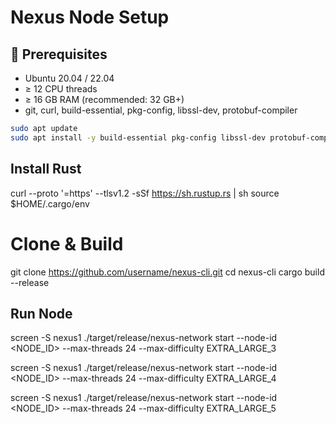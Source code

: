 # Nexus Node Setup

## 📌 Prerequisites
- Ubuntu 20.04 / 22.04
- ≥ 12 CPU threads
- ≥ 16 GB RAM (recommended: 32 GB+)
- git, curl, build-essential, pkg-config, libssl-dev, protobuf-compiler

```bash
sudo apt update
sudo apt install -y build-essential pkg-config libssl-dev protobuf-compiler git curl
```

## Install Rust

curl --proto '=https' --tlsv1.2 -sSf https://sh.rustup.rs | sh
source $HOME/.cargo/env

# Clone & Build
git clone https://github.com/username/nexus-cli.git
cd nexus-cli
cargo build --release

## Run Node
screen -S nexus1
./target/release/nexus-network start --node-id <NODE_ID> --max-threads 24 --max-difficulty EXTRA_LARGE_3 

screen -S nexus1
./target/release/nexus-network start --node-id <NODE_ID> --max-threads 24 --max-difficulty EXTRA_LARGE_4 

screen -S nexus1
./target/release/nexus-network start --node-id <NODE_ID> --max-threads 24 --max-difficulty EXTRA_LARGE_5

